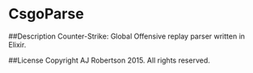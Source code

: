 CsgoParse
=========

##Description
Counter-Strike: Global Offensive replay parser written in Elixir.

##License
Copyright AJ Robertson 2015. All rights reserved.
